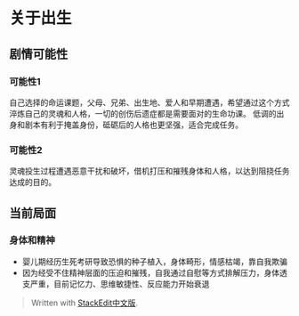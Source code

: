 # 关于出生
## 剧情可能性
### 可能性1
自己选择的命运课题，父母、兄弟、出生地、爱人和早期遭遇，希望通过这个方式淬炼自己的灵魂和人格，一切的创伤后遗症都是需要面对的生命功课。
低调的出身和剧本有利于掩盖身份，砥砺后的人格也更坚强，适合完成任务。
### 可能性2
灵魂投生过程遭遇恶意干扰和破坏，借机打压和摧残身体和人格，以达到阻挠任务达成的目的。

## 当前局面
### 身体和精神
- 婴儿期经历生死考研导致恐惧的种子植入，身体畸形，情感枯竭，靠自我欺骗
- 因为经受不住精神层面的压迫和摧残，自我通过自慰等方式排解压力，身体透支严重，目前记忆力、思维敏捷性、反应能力开始衰退

> Written with [StackEdit中文版](https://stackedit.cn/).
<!--stackedit_data:
eyJoaXN0b3J5IjpbMTg0MjI0MDI2Ml19
-->